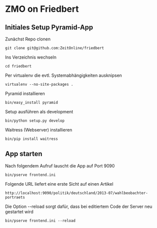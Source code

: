 ZMO on Friedbert
================

## Initiales Setup Pyramid-App

Zunächst Repo clonen

	git clone git@github.com:ZeitOnline/friedbert

Ins Verzeichnis wechseln

    cd friedbert

Per virtualenv die evtl. Systemabhängigkeiten ausknipsen

    virtualenv --no-site-packages .

Pyramid installieren

    bin/easy_install pyramid

Setup ausführen als development

    bin/python setup.py develop

Waitress (Webserver) installieren

    bin/pip install waitress

## App starten

Nach folgendem Aufruf lauscht die App auf Port 9090

    bin/pserve frontend.ini

Folgende URL liefert eine erste Sicht auf einen Artikel

    http://localhost:9090/politik/deutschland/2013-07/wahlbeobachter-portraets 

Die Option --reload sorgt dafür, dass bei editiertem Code der Server neu gestartet wird

	bin/pserve frontend.ini --reload



